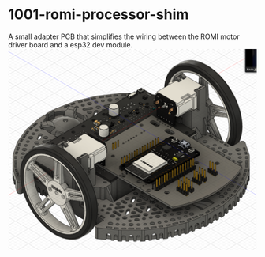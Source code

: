 # 1001-romi-processor-shim
A small adapter PCB that simplifies the wiring between the ROMI motor driver board and a esp32 dev module.
![board](romi-top-right.png)